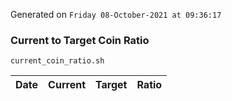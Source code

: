 Generated on `Friday 08-October-2021 at 09:36:17`

### Current to Target Coin Ratio
`current_coin_ratio.sh`

Date|Current|Target|Ratio
---|---|---|---
